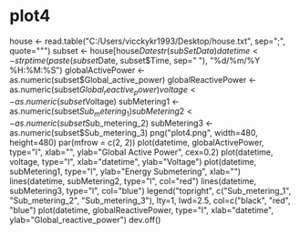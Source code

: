 # plot4
house <- read.table("C:/Users/vicckykr1993/Desktop/house.txt", sep=";", quote="\"")
subset <- house[house$Date %in% c("1/2/2007","2/2/2007") ,]
str(subSetData)
datetime <- strptime(paste(subset$Date, subset$Time, sep=" "), "%d/%m/%Y %H:%M:%S") 
globalActivePower <- as.numeric(subset$Global_active_power)
globalReactivePower <- as.numeric(subset$Global_reactive_power)
voltage <- as.numeric(subset$Voltage)
subMetering1 <- as.numeric(subset$Sub_metering_1)
subMetering2 <- as.numeric(subset$Sub_metering_2)
subMetering3 <- as.numeric(subset$Sub_metering_3)
png("plot4.png", width=480, height=480)
par(mfrow = c(2, 2)) 
plot(datetime, globalActivePower, type="l", xlab="", ylab="Global Active Power", cex=0.2)
plot(datetime, voltage, type="l", xlab="datetime", ylab="Voltage")
plot(datetime, subMetering1, type="l", ylab="Energy Submetering", xlab="")
lines(datetime, subMetering2, type="l", col="red")
lines(datetime, subMetering3, type="l", col="blue")
legend("topright", c("Sub_metering_1", "Sub_metering_2", "Sub_metering_3"), lty=1, lwd=2.5, col=c("black", "red", "blue")
plot(datetime, globalReactivePower, type="l", xlab="datetime", ylab="Global_reactive_power")
dev.off() 
